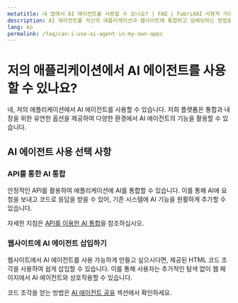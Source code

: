 ```yaml
---
metatitle: 내 앱에서 AI 에이전트를 사용할 수 있나요? | FAQ | FabriXAI 사용자 가이드
description: AI 에이전트를 자신의 애플리케이션과 웹사이트에 통합하고 임베딩하는 방법을 알아보세요.
lang: ko
permalink: /faq/can-i-use-ai-agent-in-my-own-apps
---
```


# 저의 애플리케이션에서 AI 에이전트를 사용할 수 있나요?

네, 저의 애플리케이션에서 AI 에이전트를 사용할 수 있습니다. 저희 플랫폼은 통합과 내장을 위한 유연한 옵션을 제공하여 다양한 환경에서 AI 에이전트의 기능을 활용할 수 있습니다.

## AI 에이전트 사용 선택 사항

### API를 통한 AI 통합

안정적인 API를 활용하여 애플리케이션에 AI를 통합할 수 있습니다. 이를 통해 AI에 요청을 보내고 코드로 응답을 받을 수 있어, 기존 시스템에 AI 기능을 원활하게 추가할 수 있습니다.

자세한 지침은 [API를 이용한 AI 통합](/en-us/integrations-api/)을 참조하십시오.

### 웹사이트에 AI 에이전트 삽입하기

웹사이트에서 AI 에이전트를 사용 가능하게 만들고 싶으시다면, 제공된 HTML 코드 조각을 사용하여 쉽게 삽입할 수 있습니다. 이를 통해 사용자는 추가적인 탐색 없이 웹 페이지에서 AI 에이전트와 상호작용할 수 있습니다.

코드 조각을 얻는 방법은 [AI 에이전트 공유](/en-us/share-ai-agent/) 섹션에서 확인하세요.